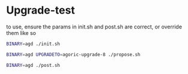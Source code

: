 # Upgrade-test

to use, ensure the params in init.sh and post.sh are correct, or override them like so

```sh
BINARY=agd ./init.sh
```

```sh
BINARY=agd UPGRADETO=agoric-upgrade-8 ./propose.sh
```

```sh
BINARY=agd ./post.sh
```
